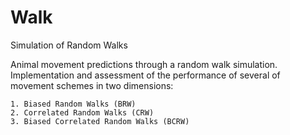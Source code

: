 # Walk
Simulation of Random Walks



Animal movement predictions through a random walk simulation. Implementation and assessment of the performance of several of movement schemes in two dimensions:

    1. Biased Random Walks (BRW)
    2. Correlated Random Walks (CRW)
    3. Biased Correlated Random Walks (BCRW)
